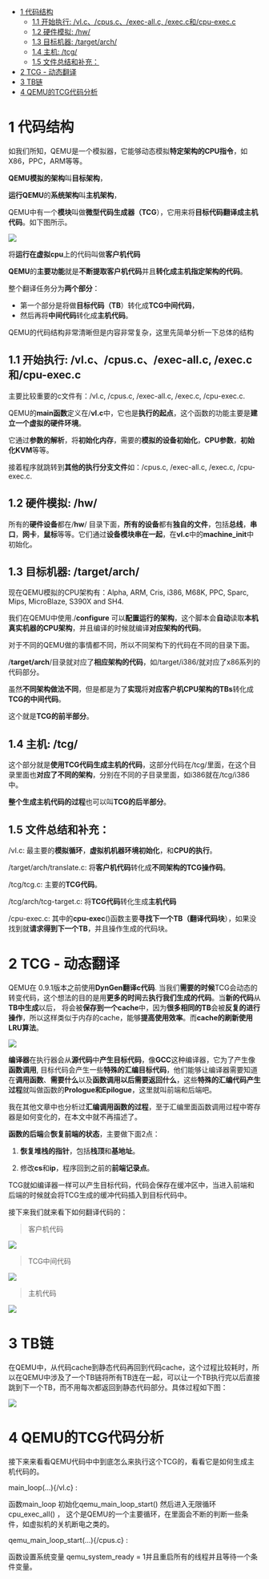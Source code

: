 
<!-- @import "[TOC]" {cmd="toc" depthFrom=1 depthTo=6 orderedList=false} -->

<!-- code_chunk_output -->

* [1 代码结构](#1-代码结构)
	* [1.1 开始执行: \/vl.c、\/cpus.c、\/exec\-all.c, \/exec.c和\/cpu\-exec.c](#11-开始执行-vlc-cpusc-exec-allc-execc和cpu-execc)
	* [1.2 硬件模拟: \/hw\/](#12-硬件模拟-hw)
	* [1.3 目标机器: \/target\/arch/](#13-目标机器-targetarch)
	* [1.4 主机: \/tcg\/](#14-主机-tcg)
	* [1.5 文件总结和补充：](#15-文件总结和补充)
* [2 TCG - 动态翻译](#2-tcg-动态翻译)
* [3 TB链](#3-tb链)
* [4 QEMU的TCG代码分析](#4-qemu的tcg代码分析)

<!-- /code_chunk_output -->

# 1 代码结构

如我们所知，QEMU是一个模拟器，它能够动态模拟**特定架构的CPU指令**，如X86，PPC，ARM等等。

**QEMU模拟的架构**叫**目标架构**，

**运行QEMU**的**系统架构**叫**主机架构**，

QEMU中有一个**模块**叫做**微型代码生成器（TCG**），它用来将**目标代码翻译成主机代码**。如下图所示。

![](./images/2019-06-04-16-25-48.png)

将**运行在虚拟cpu**上的代码叫做**客户机代码**

**QEMU**的**主要功能**就是**不断提取客户机代码**并且**转化成主机指定架构的代码**。

整个翻译任务分为**两个部分**：

- 第一个部分是将做**目标代码（TB**）转化成**TCG中间代码**，
- 然后再将**中间代码**转化成**主机代码**。

QEMU的代码结构非常清晰但是内容非常复杂，这里先简单分析一下总体的结构

## 1.1 开始执行: \/vl.c、\/cpus.c、\/exec\-all.c, \/exec.c和\/cpu\-exec.c

主要比较重要的c文件有：/vl.c, /cpus.c, /exec\-all.c, /exec.c, /cpu\-exec.c.

QEMU的**main函数**定义在/**vl.c**中，它也是**执行的起点**，这个函数的功能主要是**建立一个虚拟的硬件环境**。

它通过**参数的解析**，将**初始化内存**，需要的**模拟的设备初始化**，**CPU参数**，**初始化KVM**等等。

接着程序就跳转到**其他的执行分支文件**如：/cpus.c, /exec\-all.c, /exec.c, /cpu\-exec.c.

## 1.2 硬件模拟: \/hw\/

所有的**硬件设备**都在/**hw**/ 目录下面，**所有的设备**都有**独自的文件**，包括**总线**，**串口**，**网卡**，**鼠标**等等。它们通过**设备模块串在一起**，在**vl.c**中的**machine\_init**中初始化。

## 1.3 目标机器: \/target\/arch/

现在QEMU模拟的CPU架构有：Alpha, ARM, Cris, i386, M68K, PPC, Sparc, Mips, MicroBlaze, S390X and SH4.

我们在QEMU中使用./**configure** 可以**配置运行的架构**，这个脚本会**自动**读取**本机真实机器的CPU架构**，并且编译的时候就编译**对应架构的代码**。

对于不同的QEMU做的事情都不同，所以不同架构下的代码在不同的目录下面。

/**target/arch**/目录就对应了**相应架构的代码**，如/target/i386/就对应了x86系列的代码部分。

虽然**不同架构做法不同**，但是都是为了**实现**将**对应客户机CPU架构的TBs**转化成**TCG的中间代码**。

这个就是**TCG的前半部分**。

## 1.4 主机: \/tcg\/

这个部分就是**使用TCG代码生成主机的代码**，这部分代码在/tcg/里面，在这个目录里面也**对应了不同的架构**，分别在不同的子目录里面，如i386就在/tcg/i386中。

**整个生成主机代码的过程**也可以叫**TCG的后半部分**。

## 1.5 文件总结和补充：

/vl.c: 最主要的**模拟循环**，**虚拟机机器环境初始化**，和**CPU的执行**。

/target/arch/translate.c: 将**客户机代码**转化成**不同架构的TCG操作码**。

/tcg/tcg.c: 主要的**TCG代码**。

/tcg/arch/tcg\-target.c: 将**TCG代码**转化生成**主机代码**

/cpu\-exec.c: 其中的**cpu\-exec**()函数主要**寻找下一个TB（翻译代码块**），如果没找到就**请求得到下一个TB**，并且操作生成的代码块。

# 2 TCG - 动态翻译

QEMU在 0.9.1版本之前使用**DynGen翻译c代码**. 当我们**需要的时候**TCG会动态的转变代码，这个想法的目的是用**更多的时间**去**执行我们生成的代码**。当**新的代码**从**TB中生成**以后， 将会被**保存到一个cache**中，因为**很多相同的TB**会被**反复的进行操作**，所以这样类似于内存的cache，能够**提高使用效率**。而**cache的刷新使用LRU算法**。

![](./images/2019-06-04-18-42-54.png)

**编译器**在执行器会从**源代码**中**产生目标代码**，像**GCC**这种编译器，它为了产生像**函数调用**, 目标代码会产生一些**特殊的汇编目标代码**，他们能够让编译器需要知道在**调用函数**、**需要什么**以及**函数调用以后需要返回什么**，这些**特殊的汇编代码产生过程**就叫做函数的**Prologue和Epilogue**，这里就叫前端和后端吧。

我在其他文章中也分析过**汇编调用函数的过程**，至于汇编里面函数调用过程中寄存器是如何变化的，在本文中就不再描述了。

**函数的后端**会**恢复前端的状态**，主要做下面2点：

1. **恢复堆栈的指针**，包括**栈顶**和**基地址**。

2. 修改**cs**和**ip**，程序回到之前的**前端记录点**。

TCG就如编译器一样可以产生目标代码，代码会保存在缓冲区中，当进入前端和后端的时候就会将TCG生成的缓冲代码插入到目标代码中。

接下来我们就来看下如何翻译代码的：

>客户机代码

![](./images/2019-06-04-18-53-07.png)

>TCG中间代码

![](./images/2019-06-04-18-53-26.png)

>主机代码

![](./images/2019-06-04-18-53-39.png)

# 3 TB链

在QEMU中，从代码cache到静态代码再回到代码cache，这个过程比较耗时，所以在QEMU中涉及了一个TB链将所有TB连在一起，可以让一个TB执行完以后直接跳到下一个TB，而不用每次都返回到静态代码部分。具体过程如下图：

![](./images/2019-06-04-20-26-37.png)

# 4 QEMU的TCG代码分析

接下来来看看QEMU代码中中到底怎么来执行这个TCG的，看看它是如何生成主机代码的。

main_loop(...){/vl.c} : 

函数main_loop 初始化qemu_main_loop_start() 然后进入无限循环cpu_exec_all() ， 这个是QEMU的一个主要循环，在里面会不断的判断一些条件，如虚拟机的关机断电之类的。

qemu_main_loop_start(...){/cpus.c} :

函数设置系统变量 qemu_system_ready = 1并且重启所有的线程并且等待一个条件变量。 

